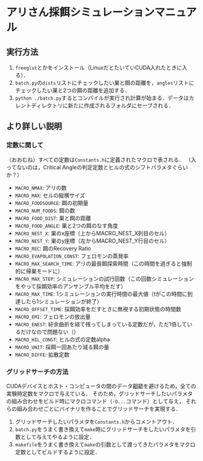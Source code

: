 # アリさん採餌シミュレーションマニュアル

## 実行方法

1. `freeglut`とかをインストール（LinuxだとたいていCUDA入れたときに入る）．
2. `batch.py`の`dists`リストにチェックしたい巣と餌の距離を，`angles`リストにチェックしたい巣と2つの餌の距離を追加する．
2. `python ./batch.py`するとコンパイルが実行され計算が始まる．データはカレントディレクトリに新たに作成されるフォルダにセーブされる．

## より詳しい説明

### 定数に関して

（おおむね）すべての定数は`Constants.h`に定義されたマクロで表される．
（入ってないのは，Critical Angleの判定定数とヒルの式のシフトパラメタぐらいか？）

* `MACRO_NMAX`: アリの数
* `MACRO_MAX`: セルの縦横サイズ
* `MACRO_FOODSOURCE`: 餌の初期量
* `MACRO_NUM_FOODS`: 餌の数
* `MACRO_FOOD_DIST`: 巣と餌の距離
* `MACRO_FOOD_ANGLE`: 巣と2つの餌のなす角度
* `MACRO_NEST_X`: 巣のx座標（上からMACRO_NEST_X列目のセル）
* `MACRO_NEST_Y`: 巣のy座標（左からMACRO_NEST_Y行目のセル）
* `MACRO_REC`: 餌のRecovery Ratio
* `MACRO_EVAPOLATION_CONST`: フェロモンの蒸発率
* `MACRO_MAX_SEARCH_TIME`: アリの最長餌探索時間（この時間を過ぎると強制的に帰巣モードに）
* `MACRO_MAX_STEP`: シミュレーションの試行回数（この回数シミュレーションをやって採餌効率のアンサンブル平均をだす）
* `MACRO_MAX_TIME`: 1シミュレーションの実行時間の最大値（tがこの時間に到達したら1シミュレーションが終了）
* `MACRO_OFFSET_TIME`: 採餌効率をだすときに無視する初期状態の時間数
* `MACRO_EMI`: フェロモンの放出量
* `MACRO_ENEST`: 紆余曲折を経て残ってしまっている定数だが，ただ1倍しているだけなので問題ない（）
* `MACRO_HIL_CONST`: ヒルの式の定数alpha
* `MACRO_UNIT`: 採餌一回あたり減る餌の量
* `MACRO_DIFFE`: 拡散定数

### グリッドサーチの方法

CUDAデバイスとホスト・コンピュータの間のデータ齟齬を避けるため，全ての実験時定数をマクロで与えている．
そのため，グリッドサーチしたいパラメタの組み合わせをビルド時にマクロコマンド（`-D...`コマンド）として与え，
それらの組み合わせごとにバイナリを作ることでグリッドサーチを実現する．

1. グリッドサーチしたいパラメタを`Constants.h`からコメントアウト．
2. `batch.py`をうまく書き換えて`make`時にグリッドサーチをしたいパラメタを引数として与えてやるように設定．
3. `makefile`をうまく書き換えて`make`の引数として渡ってきたパラメタをマクロ定数としてビルドするように設定．